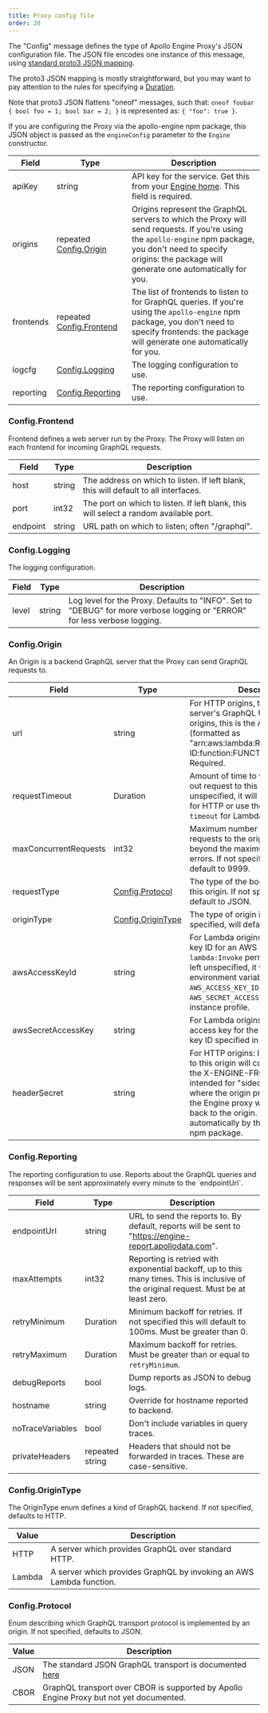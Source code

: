 ```yaml
---
title: Proxy config file
order: 20
---
```

The "Config" message defines the type of Apollo Engine Proxy's JSON configuration file. The JSON file encodes one instance of this message, using [standard proto3 JSON mapping](https://developers.google.com/protocol-buffers/docs/proto3#json).

The proto3 JSON mapping is mostly straightforward, but you may want to pay attention to the rules for specifying a [Duration](https://developers.google.com/protocol-buffers/docs/proto3#json).

Note that proto3 JSON flattens "oneof" messages, such that: `oneof foobar { bool foo = 1; bool bar = 2; }` is represented as: `{ "foo": true }`.

If you are configuring the Proxy via the apollo-engine npm package, this JSON object is passed as the `engineConfig` parameter to the `Engine` constructor.

| Field | Type | Description |
| ----- | ---- | ----------- |
| apiKey |  string | API key for the service. Get this from your [Engine home](https://engine.apollographql.com). This field is required. |
| origins | repeated  [Config.Origin](#mdg.engine.config.proto.Config.Origin)  | Origins represent the GraphQL servers to which the Proxy will send requests. If you're using the `apollo-engine` npm package, you don't need to specify origins: the package will generate one automatically for you. |
| frontends | repeated  [Config.Frontend](#mdg.engine.config.proto.Config.Frontend)  | The list of frontends to listen to for GraphQL queries. If you're using the `apollo-engine` npm package, you don't need to specify frontends: the package will generate one automatically for you. |
| logcfg |   [Config.Logging](#mdg.engine.config.proto.Config.Logging)  | The logging configuration to use. |
| reporting |   [Config.Reporting](#mdg.engine.config.proto.Config.Reporting)  | The reporting configuration to use. |

<h3 id="config-frontend" title="Config.Frontend">Config.Frontend</h3>
Frontend defines a web server run by the Proxy. The Proxy will listen on each frontend for incoming GraphQL requests.

| Field | Type | Description |
| ----- | ---- | ----------- |
| host |  string | The address on which to listen. If left blank, this will default to all interfaces. |
| port |  int32 | The port on which to listen. If left blank, this will select a random available port. |
| endpoint |  string | URL path on which to listen; often "/graphql". |

<h3 id="config-logging" title="Config.Logging">Config.Logging</h3>
The logging configuration.

| Field | Type | Description |
| ----- | ---- | ----------- |
| level |  string | Log level for the Proxy. Defaults to "INFO". Set to "DEBUG" for more verbose logging or "ERROR" for less verbose logging. |

<h3 id="config-origin" title="Config.Origin">Config.Origin</h3>
An Origin is a backend GraphQL server that the Proxy can send GraphQL requests to.

| Field | Type | Description |
| ----- | ---- | ----------- |
| url |  string | For HTTP origins, this is the backend server's GraphQL URL. For Lambda origins, this is the AWS arn (formatted as "arn:aws:lambda:REGION:ACCOUNT-ID:function:FUNCTION-NAME"). Required. |
| requestTimeout |  Duration | Amount of time to wait before timing out request to this origin. If this is left unspecified, it will default to 30 secs for HTTP or use the function's `timeout` for Lambda. |
| maxConcurrentRequests |  int32 | Maximum number of concurrent requests to the origin. All requests beyond the maximum will return 503 errors. If not specified, this will default to 9999. |
| requestType |   [Config.Protocol](#mdg.engine.config.proto.Config.Protocol)  | The type of the body of a request to this origin. If not specified, will default to JSON. |
| originType |   [Config.OriginType](#mdg.engine.config.proto.Config.OriginType)  | The type of origin in question. If not specified, will default to HTTP. |
| awsAccessKeyId |  string | For Lambda origins: The AWS access key ID for an AWS IAM user with `lambda:Invoke` permissions. If this is left unspecified, it will fall back to environment variables `AWS_ACCESS_KEY_ID` and `AWS_SECRET_ACCESS_KEY`, then to EC2 instance profile. |
| awsSecretAccessKey |  string | For Lambda origins: The AWS secret access key for the AWS IAM access key ID specified in the ID field. |
| headerSecret |  string | For HTTP origins: If set, all requests to this origin will contain this value in the X-ENGINE-FROM header.	 This is intended for "sidecar" configurations where the origin proxies requests to the Engine proxy which then proxies back to the origin. This field is set automatically by the `apollo-engine` npm package. |

<h3 id="config-reporting" title="Config.Reporting">Config.Reporting</h3>
The reporting configuration to use. Reports about the GraphQL queries and responses will be sent approximately every minute to the `endpointUrl`.

| Field | Type | Description |
| ----- | ---- | ----------- |
| endpointUrl |  string | URL to send the reports to. By default, reports will be sent to "https://engine-report.apollodata.com". |
| maxAttempts |  int32 | Reporting is retried with exponential backoff, up to this many times. This is inclusive of the original request. Must be at least zero. |
| retryMinimum |  Duration | Minimum backoff for retries. If not specified this will default to 100ms. Must be greater than 0. |
| retryMaximum |  Duration | Maximum backoff for retries. Must be greater than or equal to `retryMinimum`. |
| debugReports |  bool | Dump reports as JSON to debug logs. |
| hostname |  string | Override for hostname reported to backend. |
| noTraceVariables |  bool | Don't include variables in query traces. |
| privateHeaders | repeated string | Headers that should not be forwarded in traces. These are case-sensitive. |

<h3 id="config-origintype" title="Config.OriginType">Config.OriginType</h3>
The OriginType enum defines a kind of GraphQL backend. If not specified, defaults to HTTP.

| Value | Description |
| ----- | ----------- |
| HTTP | A server which provides GraphQL over standard HTTP. |
| Lambda | A server which provides GraphQL by invoking an AWS Lambda function. |

<h3 id="config-protocol" title="Config.Protocol">Config.Protocol</h3>
Enum describing which GraphQL transport protocol is implemented by an origin. If not specified, defaults to JSON.

| Value | Description |
| ----- | ----------- |
| JSON | The standard JSON GraphQL transport is documented [here](http://graphql.org/learn/serving-over-http/#post-request) |
| CBOR | GraphQL transport over CBOR is supported by Apollo Engine Proxy but not yet documented. |






